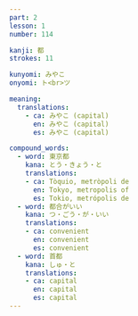 ```yaml
---
part: 2
lesson: 1
number: 114

kanji: 都
strokes: 11

kunyomi: みやこ
onyomi: ト<br>ツ

meaning:
  translations:
    - ca: みやこ (capital)
      en: みやこ (capital)
      es: みやこ (capital)

compound_words:
  - word: 東京都
    kana: とう・きょう・と
    translations:
    - ca: Tòquio, metròpoli de
      en: Tokyo, metropolis of
      es: Tokio, metrópolis de
  - word: 都合がいい
    kana: つ・ごう・が・いい
    translations:
    - ca: convenient
      en: convenient
      es: convenient
  - word: 首都
    kana: しゅ・と
    translations:
    - ca: capital
      en: capital
      es: capital
---
```

